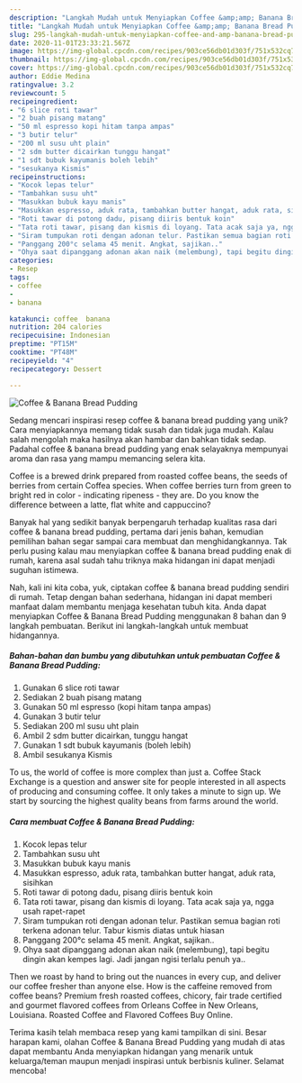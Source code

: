 ```yaml
---
description: "Langkah Mudah untuk Menyiapkan Coffee &amp;amp; Banana Bread Pudding, Bikin Ngiler"
title: "Langkah Mudah untuk Menyiapkan Coffee &amp;amp; Banana Bread Pudding, Bikin Ngiler"
slug: 295-langkah-mudah-untuk-menyiapkan-coffee-and-amp-banana-bread-pudding-bikin-ngiler
date: 2020-11-01T23:33:21.567Z
image: https://img-global.cpcdn.com/recipes/903ce56db01d303f/751x532cq70/coffee-banana-bread-pudding-foto-resep-utama.jpg
thumbnail: https://img-global.cpcdn.com/recipes/903ce56db01d303f/751x532cq70/coffee-banana-bread-pudding-foto-resep-utama.jpg
cover: https://img-global.cpcdn.com/recipes/903ce56db01d303f/751x532cq70/coffee-banana-bread-pudding-foto-resep-utama.jpg
author: Eddie Medina
ratingvalue: 3.2
reviewcount: 5
recipeingredient:
- "6 slice roti tawar"
- "2 buah pisang matang"
- "50 ml espresso kopi hitam tanpa ampas"
- "3 butir telur"
- "200 ml susu uht plain"
- "2 sdm butter dicairkan tunggu hangat"
- "1 sdt bubuk kayumanis boleh lebih"
- "sesukanya Kismis"
recipeinstructions:
- "Kocok lepas telur"
- "Tambahkan susu uht"
- "Masukkan bubuk kayu manis"
- "Masukkan espresso, aduk rata, tambahkan butter hangat, aduk rata, sisihkan"
- "Roti tawar di potong dadu, pisang diiris bentuk koin"
- "Tata roti tawar, pisang dan kismis di loyang. Tata acak saja ya, ngga usah rapet-rapet"
- "Siram tumpukan roti dengan adonan telur. Pastikan semua bagian roti terkena adonan telur. Tabur kismis diatas untuk hiasan"
- "Panggang 200°c selama 45 menit. Angkat, sajikan.."
- "Ohya saat dipanggang adonan akan naik (melembung), tapi begitu dingin akan kempes lagi. Jadi jangan ngisi terlalu penuh ya.."
categories:
- Resep
tags:
- coffee
- 
- banana

katakunci: coffee  banana 
nutrition: 204 calories
recipecuisine: Indonesian
preptime: "PT15M"
cooktime: "PT48M"
recipeyield: "4"
recipecategory: Dessert

---
```



![Coffee &amp; Banana Bread Pudding](https://img-global.cpcdn.com/recipes/903ce56db01d303f/751x532cq70/coffee-banana-bread-pudding-foto-resep-utama.jpg)

Sedang mencari inspirasi resep coffee &amp; banana bread pudding yang unik? Cara menyiapkannya memang tidak susah dan tidak juga mudah. Kalau salah mengolah maka hasilnya akan hambar dan bahkan tidak sedap. Padahal coffee &amp; banana bread pudding yang enak selayaknya mempunyai aroma dan rasa yang mampu memancing selera kita.

Coffee is a brewed drink prepared from roasted coffee beans, the seeds of berries from certain Coffea species. When coffee berries turn from green to bright red in color - indicating ripeness - they are. Do you know the difference between a latte, flat white and cappuccino?

Banyak hal yang sedikit banyak berpengaruh terhadap kualitas rasa dari coffee &amp; banana bread pudding, pertama dari jenis bahan, kemudian pemilihan bahan segar sampai cara membuat dan menghidangkannya. Tak perlu pusing kalau mau menyiapkan coffee &amp; banana bread pudding enak di rumah, karena asal sudah tahu triknya maka hidangan ini dapat menjadi suguhan istimewa.


Nah, kali ini kita coba, yuk, ciptakan coffee &amp; banana bread pudding sendiri di rumah. Tetap dengan bahan sederhana, hidangan ini dapat memberi manfaat dalam membantu menjaga kesehatan tubuh kita. Anda dapat menyiapkan Coffee &amp; Banana Bread Pudding menggunakan 8 bahan dan 9 langkah pembuatan. Berikut ini langkah-langkah untuk membuat hidangannya.

<!--inarticleads1-->

##### Bahan-bahan dan bumbu yang dibutuhkan untuk pembuatan Coffee &amp; Banana Bread Pudding:

1. Gunakan 6 slice roti tawar
1. Sediakan 2 buah pisang matang
1. Gunakan 50 ml espresso (kopi hitam tanpa ampas)
1. Gunakan 3 butir telur
1. Sediakan 200 ml susu uht plain
1. Ambil 2 sdm butter dicairkan, tunggu hangat
1. Gunakan 1 sdt bubuk kayumanis (boleh lebih)
1. Ambil sesukanya Kismis


To us, the world of coffee is more complex than just a. Coffee Stack Exchange is a question and answer site for people interested in all aspects of producing and consuming coffee. It only takes a minute to sign up. We start by sourcing the highest quality beans from farms around the world. 

<!--inarticleads2-->

##### Cara membuat Coffee &amp; Banana Bread Pudding:

1. Kocok lepas telur
1. Tambahkan susu uht
1. Masukkan bubuk kayu manis
1. Masukkan espresso, aduk rata, tambahkan butter hangat, aduk rata, sisihkan
1. Roti tawar di potong dadu, pisang diiris bentuk koin
1. Tata roti tawar, pisang dan kismis di loyang. Tata acak saja ya, ngga usah rapet-rapet
1. Siram tumpukan roti dengan adonan telur. Pastikan semua bagian roti terkena adonan telur. Tabur kismis diatas untuk hiasan
1. Panggang 200°c selama 45 menit. Angkat, sajikan..
1. Ohya saat dipanggang adonan akan naik (melembung), tapi begitu dingin akan kempes lagi. Jadi jangan ngisi terlalu penuh ya..


Then we roast by hand to bring out the nuances in every cup, and deliver our coffee fresher than anyone else. How is the caffeine removed from coffee beans? Premium fresh roasted coffees, chicory, fair trade certified and gourmet flavored coffees from Orleans Coffee in New Orleans, Louisiana. Roasted Coffee and Flavored Coffees Buy Online. 

Terima kasih telah membaca resep yang kami tampilkan di sini. Besar harapan kami, olahan Coffee &amp; Banana Bread Pudding yang mudah di atas dapat membantu Anda menyiapkan hidangan yang menarik untuk keluarga/teman maupun menjadi inspirasi untuk berbisnis kuliner. Selamat mencoba!
